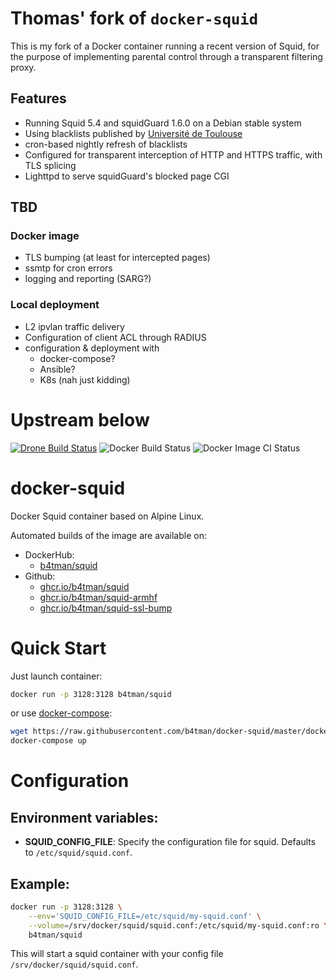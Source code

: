 # Thomas' fork of `docker-squid`

This is my fork of a Docker container running a recent version of Squid, for the purpose of implementing parental control through a transparent filtering proxy.

## Features

* Running Squid 5.4 and squidGuard 1.6.0 on a Debian stable system
* Using blacklists published by [Université de Toulouse](https://dsi.ut-capitole.fr/blacklists/)
* cron-based nightly refresh of blacklists
* Configured for transparent interception of HTTP and HTTPS traffic, with TLS splicing
* Lighttpd to serve squidGuard's blocked page CGI

## TBD

### Docker image

* TLS bumping (at least for intercepted pages)
* ssmtp for cron errors
* logging and reporting (SARG?)

### Local deployment

* L2 ipvlan traffic delivery
* Configuration of client ACL through RADIUS
* configuration & deployment with
  * docker-compose?
  * Ansible?
  * K8s (nah just kidding)

# Upstream below

[![Drone Build Status](https://cloud.drone.io/api/badges/b4tman/docker-squid/status.svg?ref=refs/heads/master)](https://cloud.drone.io/b4tman/docker-squid)
![Docker Build Status](https://img.shields.io/docker/cloud/build/b4tman/squid)
![Docker Image CI Status](https://github.com/b4tman/docker-squid/workflows/Docker%20Image%20CI/badge.svg)

# docker-squid

Docker Squid container based on Alpine Linux.

Automated builds of the image are available on:

- DockerHub:
  - [b4tman/squid](https://hub.docker.com/r/b4tman/squid)
- Github:
  - [ghcr.io/b4tman/squid](https://github.com/users/b4tman/packages/container/package/squid)
  - [ghcr.io/b4tman/squid-armhf](https://github.com/users/b4tman/packages/container/package/squid-armhf)
  - [ghcr.io/b4tman/squid-ssl-bump](https://github.com/users/b4tman/packages/container/package/squid-ssl-bump)

# Quick Start

Just launch container:

```bash
docker run -p 3128:3128 b4tman/squid
```

or use [docker-compose](https://docs.docker.com/compose/):

```bash
wget https://raw.githubusercontent.com/b4tman/docker-squid/master/docker-compose.yml
docker-compose up
```

# Configuration

## Environment variables:

- **SQUID_CONFIG_FILE**: Specify the configuration file for squid. Defaults to `/etc/squid/squid.conf`.

## Example:

```bash
docker run -p 3128:3128 \
	--env='SQUID_CONFIG_FILE=/etc/squid/my-squid.conf' \
	--volume=/srv/docker/squid/squid.conf:/etc/squid/my-squid.conf:ro \
	b4tman/squid
```

This will start a squid container with your config file `/srv/docker/squid/squid.conf`.
